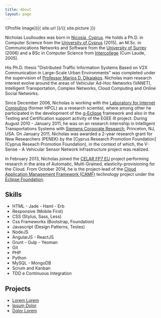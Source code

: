 ```yaml
---
title: About
layout: page
---
```

![Profile Image]({{ site.url }}/{{ site.picture }})

Nicholas Loulloudes was born in [Nicosia, Cyprus](http://en.wikipedia.org/wiki/Nicosia). He holds a Ph.D. in Computer Science from the [University of Cyprus](http://www.cs.ucy.ac.cy/) (2015), an M.Sc. in Communications Networks and Software from the [University of Surrey](http://www.surrey.ac.uk/) (2006) and a BSc in Computer Science from [Intercollege](http://www.unic.ac.cy/) (Cum Laude, 2005).

His Ph.D. thesis "Distributed Traffic Information Systems Based on V2X Communication in Large-Scale Urban Environments" was completed under the supervision of [Professor Marios D. Dikaiakos](http://www.cs.ucy.ac.cy/~mdd). Nicholas main research interest evolve around the areas of Vehicular Ad-Hoc Networks (VANET), Intelligent Transportation, Complex Networks, Cloud Computing and Online Social Networks.

Since December 2006, Nicholas is working with the [Laboratory for Internet Computing](http://linc.ucy.ac.cy/) (former HPCL) as a research scientist, where among other he participated in the development of the [g-Eclipse](http://www.eclipse.org/geclipse) framework and also in the Testing and Certification support activity of the EGEE III project. During August 2010 - January 2011, he was on an research internship in Intelligent Transportations Systems with [Siemens Corporate Research](http://www.usa.siemens.com/en/about_us/research.htm), Princeton, NJ, USA. On January 2011, Nicholas was awarded a 2-year research grant for New Researchers (PENEK) by the [Cyprus Research Promotion Foundation](Cyprus Reseach Promotion Foundation), in the context of which, the V-Sense - A Vehicular Sensor Network Infrastructure project was realized.

In February 2013, Nicholas joined the [CELAR FP7 EU](CELAR) project performing research in the area of Automatic, Multi-Grained, elasticity-provisioning for the Cloud. From October 2014, he is the project-lead of the [Cloud Application Management Framework (CAMF)](http://www.eclipse.org/camf) technology project under the [Eclipse Foundation](http://www.eclipse.org/).

<h2>Skills</h2>

<ul class="skill-list">
	<li>HTML - Jade - Haml - Erb</li>
	<li>Responsive (Mobile First)</li>
	<li>CSS (Stylus, Sass, Less)</li>
	<li>Css Frameworks (Bootstrap, Foundation)</li>
	<li>Javascript (Design Patterns, Testes)</li>
	<li>NodeJS</li>
	<li>AngularJS - ReactJS</li>
	<li>Grunt - Gulp - Yeoman</li>
	<li>Git</li>
	<li>PHP</li>
	<li>Python</li>
	<li>MySQL - MongoDB</li>
	<li>Scrum and Kanban</li>
	<li>TDD e Continuous Integration</li>
</ul>

<h2>Projects</h2>

<ul>
	<li><a href="https://github.com/">Lorem Lorem</a></li>
	<li><a href="https://github.com/">Ipsum Dolor</a></li>
	<li><a href="https://github.com/">Dolor Lorem</a></li>
</ul>
